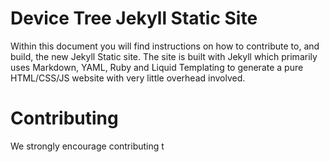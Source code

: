 # Device Tree Jekyll Static Site

Within this document you will find instructions on how to contribute to, and build, the new Jekyll Static site. The site is built with Jekyll which primarily uses Markdown, YAML, Ruby and Liquid Templating to generate a pure HTML/CSS/JS website with very little overhead involved.

# Contributing

We strongly encourage contributing t
